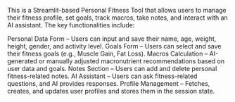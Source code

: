 This is a Streamlit-based Personal Fitness Tool that allows users to manage their fitness profile, set goals, track macros, take notes, and interact with an AI assistant. The key functionalities include:

Personal Data Form – Users can input and save their name, age, weight, height, gender, and activity level.
Goals Form – Users can select and save their fitness goals (e.g., Muscle Gain, Fat Loss).
Macros Calculation – AI-generated or manually adjusted macronutrient recommendations based on user data and goals.
Notes Section – Users can add and delete personal fitness-related notes.
AI Assistant – Users can ask fitness-related questions, and AI provides responses.
Profile Management – Fetches, creates, and updates user profiles and stores them in the session state.

